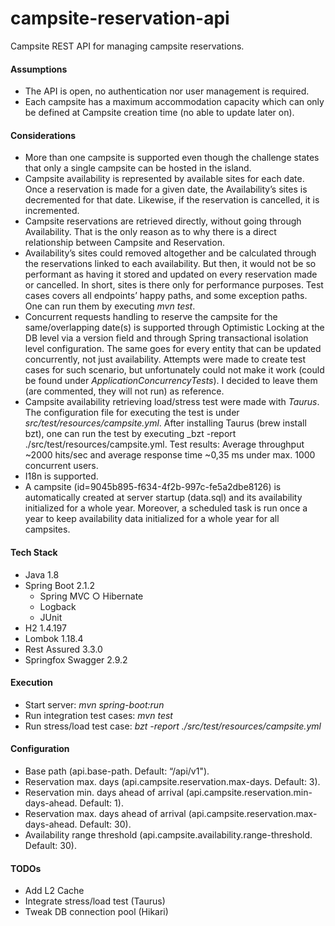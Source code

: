 # campsite-reservation-api
Campsite REST API for managing campsite reservations.

#### Assumptions
- The API is open, no authentication nor user management is required.
- Each campsite has a maximum accommodation capacity which can only be defined
at Campsite creation time (no able to update later on).

#### Considerations
- More than one campsite is supported even though the challenge states that only a single campsite can be hosted in the island.
- Campsite availability is represented by available sites for each date. Once a reservation is made for a given date, the Availability’s sites is decremented for that date. Likewise, if the reservation is cancelled, it is incremented.
- Campsite reservations are retrieved directly, without going through Availability. That is the only reason as to why there is a direct relationship between Campsite and Reservation.
- Availability’s sites could removed altogether and be calculated through the reservations linked to each availability. But then, it would not be so performant as having it stored and updated on every reservation made or cancelled. In short, sites is there only for performance purposes.
Test cases covers all endpoints’ happy paths, and some exception paths. One can run them by executing _mvn test_.
- Concurrent requests handling to reserve the campsite for the same/overlapping date(s) is supported through Optimistic Locking at the DB level via a version field and through Spring transactional isolation level configuration. The same goes for every entity that can be updated concurrently, not just availability. Attempts were made to create test cases for such scenario, but unfortunately could not make it work (could be found under _ApplicationConcurrencyTests_). I decided to leave them (are commented, they will not run) as reference.
- Campsite availability retrieving load/stress test were made with _Taurus_. The configuration file for executing the test is under _src/test/resources/campsite.yml_. After installing Taurus (brew install bzt), one can run the test by executing _bzt -report ./src/test/resources/campsite.yml. Test results: Average throughput ~2000 hits/sec and average response time ~0,35 ms under max. 1000 concurrent users.
- I18n is supported.
- A campsite (id=9045b895-f634-4f2b-997c-fe5a2dbe8126) is automatically created at server startup (data.sql) and its availability initialized for a whole year. Moreover, a scheduled task is run once a year to keep availability data initialized for a whole year for all campsites.

#### Tech Stack
- Java 1.8
- Spring Boot 2.1.2
  - Spring MVC ○ Hibernate
  - Logback
  - JUnit
- H2 1.4.197
- Lombok 1.18.4
- Rest Assured 3.3.0
- Springfox Swagger 2.9.2

#### Execution
- Start server: _mvn spring-boot:run_
- Run integration test cases: _mvn test_
- Run stress/load test case: _bzt -report ./src/test/resources/campsite.yml_

#### Configuration
- Base path (api.base-path. Default: “/api/v1").
- Reservation max. days (api.campsite.reservation.max-days. Default: 3).
- Reservation min. days ahead of arrival (api.campsite.reservation.min-days-ahead.
Default: 1).
- Reservation max. days ahead of arrival (api.campsite.reservation.max-days-ahead. Default: 30).
- Availability range threshold (api.campsite.availability.range-threshold. Default: 30).

#### TODOs
- Add L2 Cache
- Integrate stress/load test (Taurus)
- Tweak DB connection pool (Hikari)

